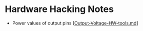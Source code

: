 # Hardware Hacking Notes 

* Power values of output pins [[Output-Voltage-HW-tools.md](https://github.com/kxynos/Notes/blob/master/hardware_hacking/Output-Voltage-HW-tools.md)]
